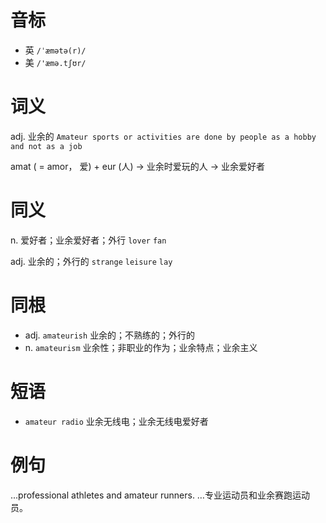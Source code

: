 # 音标

- 英 `/ˈæmətə(r)/`
- 美 `/'æmə.tʃʊr/`

# 词义

adj. 业余的
`Amateur sports or activities are done by people as a hobby and not as a job`



amat ( = amor， 爱) + eur (人) → 业余时爱玩的人 → 业余爱好者

# 同义

n. 爱好者；业余爱好者；外行
`lover` `fan`

adj. 业余的；外行的
`strange` `leisure` `lay`

# 同根

- adj. `amateurish` 业余的；不熟练的；外行的
- n. `amateurism` 业余性；非职业的作为；业余特点；业余主义

# 短语

- `amateur radio` 业余无线电；业余无线电爱好者

# 例句

...professional athletes and amateur runners.
…专业运动员和业余赛跑运动员。


